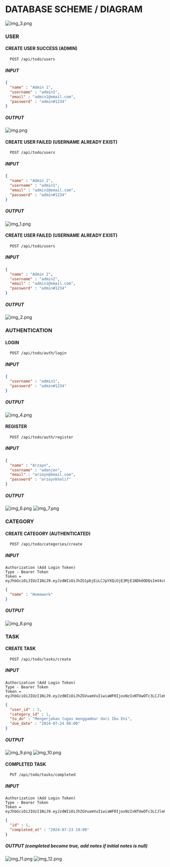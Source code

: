 # DATABASE SCHEME / DIAGRAM
![img_3.png](img_3.png)

### USER
#### CREATE USER SUCCESS (ADMIN)
```http
  POST /api/todo/users  
```
##### INPUT
```json
{
  "name" : "Admin 1",
  "username" : "admin1",
  "email" : "admin1@email.com",
  "password" : "admin#1234"
}
```
##### OUTPUT
![img.png](img.png)

#### CREATE USER FAILED (USERNAME ALREADY EXIST)
```http
  POST /api/todo/users  
```
##### INPUT
```json
{
  "name" : "Admin 2",
  "username" : "admin1",
  "email" : "admin2@email.com",
  "password" : "admin#1234"
}
```
##### OUTPUT
![img_1.png](img_1.png)

#### CREATE USER FAILED (USERNAME ALREADY EXIST)
```http
  POST /api/todo/users  
```
##### INPUT
```json
{
  "name" : "Admin 2",
  "username" : "admin2",
  "email" : "admin1@email.com",
  "password" : "admin#1234"
}
```
##### OUTPUT
![img_2.png](img_2.png)

### AUTHENTICATION
#### LOGIN
```http
  POST /api/todo/auth/login  
```
##### INPUT
```json
{
  "username" : "admin1",
  "password" : "admin#1234"
}
```
##### OUTPUT
![img_4.png](img_4.png)

#### REGISTER
```http
  POST /api/todo/auth/register  
```
##### INPUT
```json
{
  "name" : "Arzayn",
  "username" : "adenjen",
  "email" : "arzayn@email.com",
  "password" : "arzaynkhalif"
}
```
##### OUTPUT
![img_6.png](img_6.png)
![img_7.png](img_7.png)

### CATEGORY
#### CREATE CATEGORY (AUTHENTICATED)
```http
  POST /api/todo/categories/create 
```
##### INPUT
````
Authorization (Add Login Token)
Type - Bearer Token
Token = eyJhbGciOiJIUzI1NiJ9.eyJzdWIiOiJhZG1pbjEiLCJpYXQiOjE3MjE1NDk0ODQsImV4cCI6MTcyMTYzNTg4NH0.MlgrJAElNpq4HD3Ea5r3rMzlm0VCl8FFYlh3IX1DnPg
````
```json
{
  "name" : "Homework"
}
```
##### OUTPUT
![img_8.png](img_8.png)

### TASK
#### CREATE TASK
```http
  POST /api/todo/tasks/create 
```
##### INPUT
````
Authorization (Add Login Token)
Type - Bearer Token
Token = eyJhbGciOiJIUzI1NiJ9.eyJzdWIiOiJhZGVuamVuIiwiaWF0IjoxNzIxNTUwOTc3LCJleHAiOjE3MjE2MzczNzd9.tgZtj0yFPxFtuT9wy5EU7RjExeZed2Xo1fhD8PkNY4w
````
```json
{
  "user_id" : 3,
  "category_id" : 1,
  "to_do" : "Mengerjakan tugas menggambar dari Ibu Eni",
  "due_date" : "2024-07-24 08:00"
}
```
##### OUTPUT
![img_9.png](img_9.png)
![img_10.png](img_10.png)

#### COMPLETED TASK
```http
  PUT /api/todo/tasks/completed 
```
##### INPUT
````
Authorization (Add Login Token)
Type - Bearer Token
Token = eyJhbGciOiJIUzI1NiJ9.eyJzdWIiOiJhZGVuamVuIiwiaWF0IjoxNzIxNTUwOTc3LCJleHAiOjE3MjE2MzczNzd9.tgZtj0yFPxFtuT9wy5EU7RjExeZed2Xo1fhD8PkNY4w
````
```json
{
  "id" : 1,
  "completed_at" : "2024-07-23 19:00"
}
```
##### OUTPUT (completed become true, add notes if initial notes is null)
![img_11.png](img_11.png)
![img_12.png](img_12.png)


